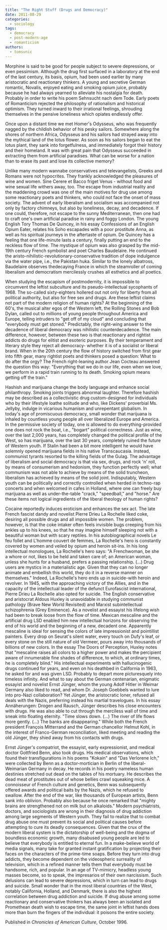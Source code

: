 ```yaml
---
title: "The Right Stuff (Drugs and Democracy)"
date: 2011-08-29
categories: 
  - sociology
tags: 
  - democracy
  - post-modern-age
  - romanticism
authors: 
  - tomsunic
---
```


Morphine is said to be good for people subject to severe depressions, or even pessimism. Although the drug first surfaced in a laboratory at the end of the last century, its basis, opium, had been used earlier by many aristocratic and reactionary thinkers. A young and secretive German romantic, Novalis, enjoyed eating and smoking opium juice, probably because he had always yearned to alleviate his nostalgia for death. Probably in order to write his poem Sehnsucht nach dem Tode. Early poets of Romanticism rejected the philosophy of rationalism and historical optimism. They turned inward to their irrational feelings, shrouding themselves in the pensive loneliness which opiates endlessly offer.

Once upon a distant time we met Homer's Odysseus, who was frequently nagged by the childish behavior of his pesky sailors. Somewhere along the shores of northern Africa, Odysseus and his sailors had strayed away into the mythical land of the lotus flower. As soon as his sailors began to eat the lotus plant, they sank into forgetfulness, and immediately forgot their history and their homeland. It was with great pain that Odysseus succeeded in extracting them from artificial paradises. What can be worse for a nation than to erase its past and lose its collective memory?

Unlike many modern wannabe conservatives and televangelists, Greeks and Romans were not hypocrites. They frankly acknowledged the pleasures of wine and women. Sine Cerere et Bacco friget Venus - without food and wine sexual life withers away, too. The escape from industrial reality and the maddening crowd was one of the main motives for drug use among some reactionary poets and thinkers, who could not face the onset of mass society. The advent of early liberalism and socialism was accompanied not only by factory chimneys, but also by loneliness, decay, and decadence. If one could, therefore, not escape to the sunny Mediterranean, then one had to craft one's own artificial paradise in rainy and foggy London. The young English Tory Thomas De Quincey, in his essay Confessions of an English Opium Eater, relates his Soho escapades with a poor prostitute Anna, as well as his spiritual journeys in the aftertaste of opium. De Quincey has a feeling that one life-minute lasts a century, finally putting an end to the reckless flow of time. The mystique of opium was also grasped by the mid-19th century French symbolist and poet Charles Baudelaire. He continued the aristo-nihilistic-revolutionary-conservative tradition of dope indulgence via the water pipe, i.e., the Pakistan huka. Similar to the lonely albatross, Baudelaire observes thedecaying France in which the steamroller of coming liberalism and democratism mercilessly crushes all esthetics and all poetics.

When studying the escapism of postmodernity, it is impossible to circumvent the leftist subculture and its pseudo-intellectual sycophants of 1968. The so-called sixty-eighters hollered out not only for liberty from all political authority, but also for free sex and drugs. Are these leftist claims not part of the modern religion of human rights? At the beginning of the 60's, the musical alter egos of the Western left, the Rolling Stones and Bob Dylan, called out to millions of young people throughout America and Europe, telling intruders to "get off of my cloud" and concluding that "everybody must get stoned." Predictably, the right-wing answer to the decadence of liberal democracy was nihilistic counterdecadence. The main difference, however, between these two is that reactionary and rightist addicts do drugs for elitist and esoteric purposes. By their temperament and literary style they reject all democracy- whether it is of a socialist or liberal brand. When in the 20th century the flow of history switched from first gear into fifth gear, many rightist poets and thinkers posed a question: What to do after the orgy? The French right-leaning author Jean Cocteau answered the question this way: "Everything that we do in our life, even when we love, we perform in a rapid train running to its death. Smoking opium means getting off the train."

Hashish and marijuana change the body language and enhance social philanthropy. Smoking joints triggers abnormal laughter. Therefore hashish may be described as a collectivistic drug custom-designed for individuals who by their lifestyle loathe solitude and who, like Dickens' proverbial Ms. Jellyby, indulge in vicarious humanism and unrepentant globalism. In today's age of promiscuous democracy, small wonder that marijuana is inhaled by countless young people all over liberalized Europe and America. In the permissive society of today, one is allowed to do everything-provided one does not rock the boat, i.e., "bogart" political correctness. Just as wine, over the last 2,000 years, has completely changed the political profile of the West, so has marijuana, over the last 30 years, completely ruined the future of Western youth. If Stalin had been a bit more intelligent he would have solemnly opened marijuana fields in his native Transcaucasia. Instead, communist tyrants resorted to the killing fields of the Gulag. The advantage of liberalism and social democracy is that via sex, drugs, and rock 'n' roll, by means of consumerism and hedonism, they function perfectly well; what communism was not able to achieve by means of the solid truncheon, liberalism has achieved by means of the solid joint. Indisputably, Western youth can be politically and correctly controlled when herded in techno-rap concerts and when welcomed in cafes in Holland, where one can freely buy marijuana as well as under-the-table "crack," "speedball," and "horse." Are these items not logical ingredients of the liberal theology of human rights?

Cocaine reportedly induces eroticism and enhances the sex act. The late French fascist dandy and novelist Pierre Drieu La Rochelle liked coke, desiring all possible drugs and all impossible women. The problem, however, is that the coke intaker often feels invisible bugs creeping from his ankles up to his knees, so that he may imagine himself sleeping not with a beautiful woman but with scary reptiles. In his autobiographical novels Le feu follet and L'homme couvert de femmes, La Rochelle's hero is constantly covered by women and veiled by opium and heroin sit-ins. In his long intellectual monologues, La Rochelle's hero says: "A Frenchwoman, be she a whore or not, likes to be held and taken care of; an American woman, unless she hunts for a husband, prefers a passing relationship. (...) Drug users are mystics in a materialistic age. Given that they can no longer animate and embellish this world, they do it in a reverse manner on themselves." Indeed, La Rochelle's hero ends up in suicide-with heroin and revolver. In 1945, with the approaching victory of the Allies, and in the capacity of the intellectual leader of the defunct Eurofascist international, Pierre Drieu La Rochelle also opted for suicide. The English conservative and aristocrat Aldous Huxley is unavoidable in studying communist pathology (Brave New World Revisited) and Marxist subintellectual schizophrenia (Grey Eminence). As a novelist and essayist his lifelong wish had been to break loose from the flow of time. Mexican mescaline and the artificial drug LSD enabled him new intellectual horizons for observing the end of his world and the beginning of a new, decadent one. Apparently mescaline is ideal for sensing the colors of late impressionist and pointillist painters. Every drop on Seurat's silent water, every touch on Dufy's leaf, or every stone on the still nature of old Vermeer, pours away into thousands of billions of new colors. In the essay The Doors of Perception, Huxley notes that "mescaline raises all colors to a higher power and makes the percipient aware of innumerable fine shades of difference, to which, at ordinary times, he is completely blind." His intellectual experiments with hallucinogenic drugs continued for years, and even on his deathbed in California in 1963, he asked for and was given LSD. Probably to depart more picturesquely into timeless infinity. And what to say about the German centenarian, enigmatic essayist and novelist Ernst Jünger, whom the young Adolf Hitler in Weimar Germany also liked to read, and whom Dr. Joseph Goebbels wanted to lure into pro-Nazi collaboration? Yet Jünger, the aristocratic loner, refused all deals with the Nazis, preferring instead his martial travelogues. In his essay Annäherungen: Drogen and Rausch, Jünger describes his close encounters with drugs. He was also able to cut through the merciless wall of time and sneak into floating eternity. "Time slows down. (...) The river of life flows more gently. (...) The banks are disappearing." While both the French president François Mitterrand and the German chancellor Helmut Kohl, in the interest of Franco-German reconciliation, liked meeting and reading the old Jünger, they shied away from his contacts with drugs.

Ernst Jünger's compatriot, the essayist, early expressionist, and medical doctor Gottfried Benn, also took drugs. His medical observations, which found their transfigurations in his poems "Kokain" and "Das Verlorene Ich," were collected by Benn as a doctor-mortician in Berlin of the liberal-Weimarian Germany in decay. He records in his poetry nameless human destinies stretched out dead on the tables of his mortuary. He describes the dead meat of prostitutes out of whose bellies crawl squeaking mice. A connoisseur of French culture and genetics, Benn was subsequently offered awards and political baits by the Nazis, which he refused to swallow. After the end of the war, like thousands of European artists, Benn sank into oblivion. Probably also because he once remarked that "mighty brains are strengthened not on milk but on alkaloids." Modern psychiatrists, doctors, and sociologists are wrong in their diagnosis of drug addiction among large segments of Western youth. They fail to realize that to combat drug abuse one must prevent its social and political causes before attempting to cure its deadly consequences. Given that the crux of the modern liberal system is the dictatorship of well-being and the dogma of boundless economic growth, many disabused young people are led to believe that everybody is entitled to eternal fun. In a make-believe world of media signals, many take for granted instant gratification by projecting their faces on the characters of the prime-time soaps. Before they turn into drug addicts, they become dependent on the videospheric surreality of television, which in a refined manner tells them that everybody must be handsome, rich, and popular. In an age of TV-mimicry, headless young masses become, so to speak, the impresarios of their own narcissism. Such delusions can lead to severe depressions, which in turn can lead to drugs and suicide. Small wonder that in the most liberal countries of the West, notably California, Holland, and Denmark, there is also the highest correlation between drug addiction and suicide. If drug abuse among some reactionary and conservative thinkers has always been an isolated and Promethean death wish to escape time, the same joint in leftist hands does more than burn the fingers of the individual: it poisons the entire society.

Published in *Chronicles of American Culture*, October 1996.
